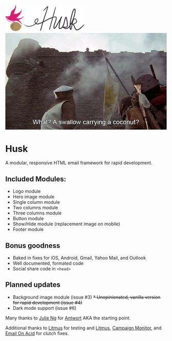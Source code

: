 [![Husk: a modular and responsive HTML email framework](https://raw.githubusercontent.com/anseltaft/husk/master/images/logo.png)](https://github.com/anseltaft/husk)
![Husk's hero image](https://raw.githubusercontent.com/anseltaft/husk/master/images/hero.jpg)
# Husk
A modular, responsive HTML email framework for rapid development.
## Included Modules:
* Logo module
* Hero image module
* Single column module
* Two columns module
* Three columns module
* Button module
* Show/Hide module (replacement image on mobile)
* Footer module

## Bonus goodness
* Baked in fixes for iOS, Android, Gmail, Yahoo Mail, and Outlook
* Well documented, formated code
* Social share code in `<head>`

## Planned updates
* Background image module (issue #3)
~~* Unopinionated, vanilla version for rapid development (issue #4)~~
* Dark mode support (issue #6)

Many thanks to [Julie Ng](https://julie.io/) for [Antwort](https://github.com/InterNations/antwort) AKA the starting point.

Additional thanks to [Litmus](https://www.litmus.com/) for testing and [Litmus](https://www.litmus.com/), [Campaign Monitor](https://www.campaignmonitor.com/), and [Email On Acid](https://www.emailonacid.com/) for clutch fixes.
